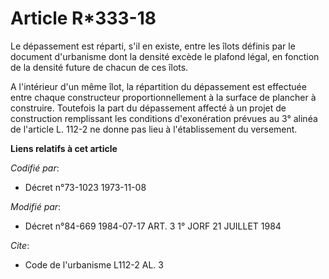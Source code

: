 # Article R*333-18

Le dépassement est réparti, s'il en existe, entre les îlots définis par le document d'urbanisme dont la densité excède le
plafond légal, en fonction de la densité future de chacun de ces îlots.

A l'intérieur d'un même îlot, la répartition du dépassement est effectuée entre chaque constructeur proportionnellement à la
surface de plancher à construire. Toutefois la part du dépassement affecté à un projet de construction remplissant les
conditions d'exonération prévues au 3° alinéa de l'article L. 112-2 ne donne pas lieu à l'établissement du versement.

**Liens relatifs à cet article**

_Codifié par_:

  - Décret n°73-1023 1973-11-08

_Modifié par_:

  - Décret n°84-669 1984-07-17 ART. 3 1° JORF 21 JUILLET 1984

_Cite_:

  - Code de l'urbanisme L112-2 AL. 3
